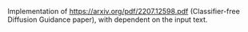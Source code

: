 Implementation of https://arxiv.org/pdf/2207.12598.pdf (Classifier-free Diffusion Guidance paper), with dependent on the input text.
